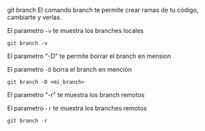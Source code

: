 git branch
El comando branch te permite crear ramas de tu código, cambiarte y verlas.

El parametro `-v` te muestra los branches locales
```
git branch -v
```
El parametro "-D" te permite borrar el branch en mension

El parametro `-D` borra el branch en mención
```
git branch -D <mi_branch>
```
El parametro "-r" te muestra los branch remotos

El parametro `-r` te muestra los branches remotos
```
git branch -r
```

